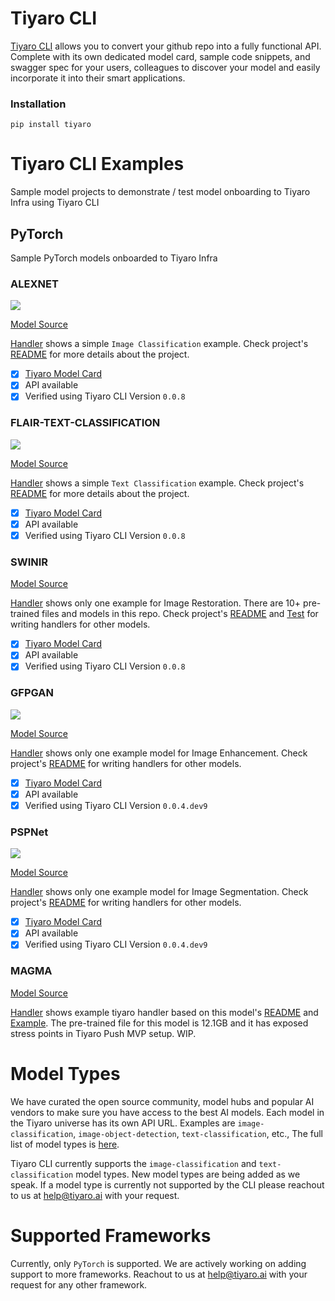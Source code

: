 # Tiyaro CLI
[Tiyaro CLI](https://pypi.org/project/tiyaro/) allows you to convert your github repo into a fully functional API. Complete with its own dedicated model card, sample code snippets, and swagger spec for your users, 
colleagues to discover your model and easily incorporate it into their smart applications.

### Installation
```
pip install tiyaro
```

# Tiyaro CLI Examples
Sample model projects to demonstrate / test model onboarding to Tiyaro Infra using Tiyaro CLI

## PyTorch
Sample PyTorch models onboarded to Tiyaro Infra

### ALEXNET

<a href="https://console.tiyaro.ai/explore/trn:model:123456789012-venkat:1.0:alexnetpy_dc50d8">
<img src="https://tiyaro-public-docs.s3.us-west-2.amazonaws.com/assets/tiyaro_badge.svg"></a>

[Model Source](https://github.com/Lornatang/AlexNet-PyTorch)

[Handler](./AlexNet/tiyaro_handler/) shows a simple `Image Classification` example. Check project's [README](./AlexNet/README.md) for more details about the project.

- [x] [Tiyaro Model Card](https://console.tiyaro.ai/explore/trn:model:123456789012-venkat:1.0:alexnetpy_dc50d8)
- [x] API available
- [x] Verified using Tiyaro CLI Version `0.0.8`

### FLAIR-TEXT-CLASSIFICATION

<a href="https://console.tiyaro.ai/explore/trn:model:123456789012-venkat:1.0:FLAIR_TEXT_CLASSIFICATION_0e19a4">
<img src="https://tiyaro-public-docs.s3.us-west-2.amazonaws.com/assets/tiyaro_badge.svg"></a>

[Model Source](https://github.com/flairNLP/flair)

[Handler](./flair-text-classification/tiyaro_handler/) shows a simple `Text Classification` example. Check project's [README](./flair-text-classification/README.md) for more details about the project.

- [x] [Tiyaro Model Card](https://console.tiyaro.ai/explore/trn:model:123456789012-venkat:1.0:FLAIR_TEXT_CLASSIFICATION_0e19a4)
- [x] API available
- [x] Verified using Tiyaro CLI Version `0.0.8`

### SWINIR

[Model Source](https://github.com/JingyunLiang/SwinIR)

[Handler](./SwinIR/tiyaro_handler/) shows only one example for Image Restoration.  There are 10+ pre-trained files and models in this repo.  Check project's [README](./SwinIR/README.md) and [Test](./SwinIR/main_test_swinir.py) for writing handlers for other models.

- [x] [Tiyaro Model Card](https://console.tiyaro.ai/explore/trn:model:123456789012-venkat:1.0:SWINIR_899ec8)
- [x] API available
- [x] Verified using Tiyaro CLI Version `0.0.8`

### GFPGAN

<a href="https://console.tiyaro.ai/explore/trn:model:123456789012-smainkar:1.0:GFPGAN_680907">
<img src="https://tiyaro-public-docs.s3.us-west-2.amazonaws.com/assets/tiyaro_badge.svg"></a>

[Model Source](https://github.com/TencentARC/GFPGAN)

[Handler](./GFPGAN/tiyaro_handler/) shows only one example model for Image Enhancement.  Check project's [README](./GFPGAN/README.md) for writing handlers for other models.

- [x] [Tiyaro Model Card](https://console.tiyaro.ai/explore/trn:model:123456789012-smainkar:1.0:GFPGAN_680907)
- [x] API available
- [x] Verified using Tiyaro CLI Version `0.0.4.dev9`

### PSPNet

<a href="https://console.tiyaro.ai/explore/trn:model:123456789012-smainkar:1.0:PSPNet_ef885d">
<img src="https://tiyaro-public-docs.s3.us-west-2.amazonaws.com/assets/tiyaro_badge.svg"></a>

[Model Source](https://github.com/yassouali/pytorch-segmentation)

[Handler](./PSPNet/tiyaro_handler/) shows only one example model for Image Segmentation. Check project's [README](./PSPNet/README.md)  for writing handlers for other models.

- [x] [Tiyaro Model Card](https://console.tiyaro.ai/explore/trn:model:123456789012-smainkar:1.0:PSPNet_ef885d)
- [x] API available
- [x] Verified using Tiyaro CLI Version `0.0.4.dev9`

### MAGMA
[Model Source](https://github.com/Aleph-Alpha/magma)

[Handler](./magma/tiyaro_handler/) shows example tiyaro handler based on this model's [README](./magma/README.md) and [Example](./magma/example_inference.py). The pre-trained file for this model is 12.1GB and it has exposed stress points in Tiyaro Push MVP setup.  WIP.

# Model Types
We have curated the open source community, model hubs and popular AI vendors to make sure you have access to the best AI models. Each model in the Tiyaro universe has its own API URL.  Examples are `image-classification`, `image-object-detection`, `text-classification`, etc., The full list of model types is [here](https://github.com/tiyaro/code-samples/tree/main/python).  

Tiyaro CLI currently supports the `image-classification` and `text-classification` model types. New model types are being added as we speak. If a model type is currently not supported by the CLI please reachout to us
at help@tiyaro.ai with your request.

# Supported Frameworks
Currently, only `PyTorch` is supported. We are actively working on adding support to more frameworks. Reachout to us at help@tiyaro.ai with your request for any other framework.
